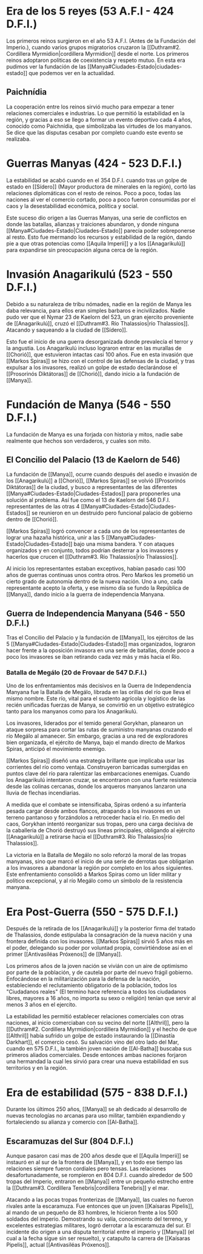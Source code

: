 # Era de los 5 reyes (53 A.F.I - 424 D.F.I.)

Los primeros reinos surgieron en el año 53 A.F.I. (Antes de la Fundación del Imperio.), cuando varios grupos migratorios cruzaron la [[Duthram#2. Cordillera Myrmidion|cordillera Myrmidion]] desde el norte. Los primeros reinos adoptaron politicas de coexistencia y respeto mutuo. En esta era pudimos ver la fundación de las [[Manya#Ciudades-Estado|ciudades-estado]] que podemos ver en la actualidad. 

## Paichnídia

La cooperación entre los reinos sirvió mucho para empezar a tener relaciones comerciales e industrias. Lo que permitió la estabilidad en la región, y gracias a eso se llego a formar un evento deportivo cada 4 años, conocido como Paichnídia, que simbolizaba las virtudes de los manyanos. Se dice que las disputas cesaban por completo cuando este evento se realizaba.

# Guerras Manyas (424 - 523 D.F.I.)

La estabilidad se acabó cuando en el 354 D.F.I. cuando tras un golpe de estado en [[Sídero]] (Mayor productora de minerales en la región), cortó las relaciones diplomáticas con el resto de reinos. Poco a poco, todas las naciones al ver el comercio cortado, poco a poco fueron consumidas por el caos y la desestabilidad económica, política y social. 

Este suceso dio origen a las Guerras Manyas, una serie de conflictos en donde las batallas, alianzas y traiciones abundaron, y donde ninguna [[Manya#Ciudades-Estado|Ciudades-Estado]] parecía poder sobreponerse al resto. Esto fue mermando los recursos y estabilidad de la región, dando pie a que otras potencias como [[Aquila Imperii]] y a los [[Anagarikulú]] para expandirse sin preocupación alguna cerca de la región.

# Invasión Anagarikulú (523 - 550 D.F.I.)

Debido a su naturaleza de tribu nómades, nadie en la región de Manya les daba relevancia, para ellos eran simples barbaros e incivilizados. Nadie pudo ver que el Nymar 23 de Kaelorn del 523, un gran ejercito proveniente de [[Anagarikulú]], cruzó el [[Duthram#3. Río Thalassios|río Thalassios]]. Atacando y saqueando a la ciudad de [[Sídero]].

Esto fue el inicio de una guerra desorganizada donde prevalecía el terror y la angustia. Los Anagarikulú incluso lograron entrar en las murallas de [[Chorió]], que estuvieron intactas casi 100 años. Fue en esta invasión que [[Markos Spiras]] se hizo con el control de las defensas de la ciudad, y tras expulsar a los invasores, realizó un golpe de estado declarándose el [[Prosorinós Diktátoras]] de [[Chorió]], dando inicio a la fundación de [[Manya]].

# Fundación de Manya (546 - 550 D.F.I.)

La fundación de Manya es una forjada con historia y mitos, nadie sabe realmente que hechos son verdaderos, y cuales son mito. 

## El Concilio del Palacio (13 de Kaelorn de 546)

La fundación de [[Manya]], ocurre cuando después del asedio e invasión de los [[Anagarikulú]] a [[Chorió]], [[Markos Spiras]] se volvió [[Prosorinós Diktátoras]] de la ciudad, y busco a representantes de las diferentes [[Manya#Ciudades-Estado|Ciudades-Estados]] para proponerles una solución al problema. Así fue como el 13 de Kaelorn del 546 D.F.I. representantes de las otras 4 [[Manya#Ciudades-Estado|Ciudades-Estados]] se reunieron en un destruido pero funcional palacio de gobierno dentro de [[Chorió]].

[[Markos Spiras]] logró convencer a cada uno de los representantes de lograr una hazaña histórica, unir a las 5 [[Manya#Ciudades-Estado|Ciudades-Estado]] bajo una misma bandera. Y con ataques organizados y en conjunto, todos podrían desterrar a los invasores y hacerlos que crucen el [[Duthram#3. Río Thalassios|río Thalassios]].

Al inicio los representantes estaban exceptivos, habían pasado casi 100 años de guerras continuas unos contra otros. Pero Markos les prometió un cierto grado de autonomía dentro de la nueva nación. Uno a uno, cada representante acepto la oferta, y ese mismo día se fundo la República de [[Manya]], dando inicio a la guerra de independencia Manyana.

## Guerra de Independencia Manyana (546 - 550 D.F.I.)

Tras el Concilio del Palacio y la fundación de [[Manya]], los ejércitos de las 5 [[Manya#Ciudades-Estado|Ciudades-Estado]] mas organizados, lograron hacer frente a la oposición invasora en una serie de batallas, donde poco a poco los invasores se iban retirando cada vez más y más hacia el Río.

### Batalla de Megálo (20 de Frovaar de 547 D.F.I.)

Uno de los enfrentamientos más decisivos en la Guerra de Independencia Manyana fue la Batalla de Megálo, librada en las orillas del río que lleva el mismo nombre. Este río, vital para el sustento agrícola y logístico de las recién unificadas fuerzas de Manya, se convirtió en un objetivo estratégico tanto para los manyanos como para los Anagarikulú.

Los invasores, liderados por el temido general Gorykhan, planearon un ataque sorpresa para cortar las rutas de suministro manyanas cruzando el río Megálo al amanecer. Sin embargo, gracias a una red de exploradores bien organizada, el ejército de Manya, bajo el mando directo de Markos Spiras, anticipó el movimiento enemigo.

[[Markos Spiras]] diseñó una estrategia brillante que implicaba usar las corrientes del río como ventaja. Construyeron barricadas sumergidas en puntos clave del río para ralentizar las embarcaciones enemigas. Cuando los Anagarikulú intentaron cruzar, se encontraron con una fuerte resistencia desde las colinas cercanas, donde los arqueros manyanos lanzaron una lluvia de flechas incendiarias.

A medida que el combate se intensificaba, Spiras ordenó a su infantería pesada cargar desde ambos flancos, atrapando a los invasores en un terreno pantanoso y forzándolos a retroceder hacia el río. En medio del caos, Gorykhan intentó reorganizar sus tropas, pero una carga decisiva de la caballería de Chorió destruyó sus líneas principales, obligando al ejército [[Anagarikulú]] a retirarse hacia el [[Duthram#3. Río Thalassios|río Thalassios]].

La victoria en la Batalla de Megálo no solo reforzó la moral de las tropas manyanas, sino que marcó el inicio de una serie de derrotas que obligarían a los invasores a abandonar la región por completo en los años siguientes. Este enfrentamiento consolidó a Markos Spiras como un líder militar y político excepcional, y al río Megálo como un símbolo de la resistencia manyana.

# Era Post-Guerra (550 - 575 D.F.I.)

Después de la retirada de los [[Anagarikulú]] y la posterior firma del tratado de Thalassios, donde estipulaba la consagración de la nueva nación y una frontera definida con los invasores. [[Markos Spiras]] sirvió 5 años más en el poder, delegando su poder por voluntad propia, convirtiéndose así en el primer [[Antivasiléas Próxenos]] de [[Manya]].

Los primeros años de la joven nación se vivián con un aire de optimismo por parte de la población, y de cautela por parte del nuevo frágil gobierno. Enfocándose en la militarización para la defensa de la nación, estableciendo el reclutamiento obligatorio de la población, todos los "Ciudadanos reales" (El termino hace referencia a todos los ciudadanos libres, mayores a 16 años, no importa su sexo o religión) tenían que servir al menos 3 años en el ejercito.

La estabilidad les permitió establecer relaciones comerciales con otras naciones, al inicio comerciaban con su vecino del norte [[Althril]], pero la [[Duthram#2. Cordillera Myrmidion|cordillera Myrmidion]] y el hecho de que [[Althril]] había sufrido un golpe de estado instaurando la [[Dinastía Darkhart]], el comercio cesó. Su salvación vino del otro lado del Mar, cuando en 575 D.F.I., la también joven nación de [[Al-Batha]] buscaba sus primeros aliados comerciales. Desde entonces ambas naciones forjaron una hermandad la cual les sirvió para crear una nueva estabilidad en sus territorios y en la región.

# Era de estabilidad (575 - 838 D.F.I.)

Durante los últimos 250 años, [[Manya]] se ah dedicado al desarrollo de nuevas tecnologías no arcanas para uso militar, también expandiendo y fortaleciendo su alianza y comercio con [[Al-Batha]].

## Escaramuzas del Sur (804 D.F.I.)

Aunque pasaron casi mas de 200 años desde que el [[Aquila Imperii]] se instauró en al sur de la frontera de [[Manya]], y en todo ese tiempo las relaciones siempre fueron cordiales pero tensas. Las relaciones desafortunadamente, se rompieron en 804 D.F.I. cuando alrededor de 500 tropas del Imperio, entraron en [[Manya]] entre un pequeño estrecho entre la [[Duthram#3. Cordillera Tenebris|cordillera Tenebris]] y el mar.

Atacando a las pocas tropas fronterizas de [[Manya]], las cuales no fueron rivales ante la escaramuza. Fue entonces que un joven [[Kaísaras Pipelis]], al mando de un pequeño de 83 hombres, le hicieron frente a los 500 soldados del imperio. Demostrando su valía, conocimiento del terreno, y excelentes estrategias militares, logró derrotar a la escaramuza del sur. El incidente dio origen a una disputa territorial entre el imperio y [[Manya]] (el cual a la fecha sigue sin ser resuelto), y catapulto la carrera de [[Kaísaras Pipelis]], actual [[Antivasiléas Próxenos]].